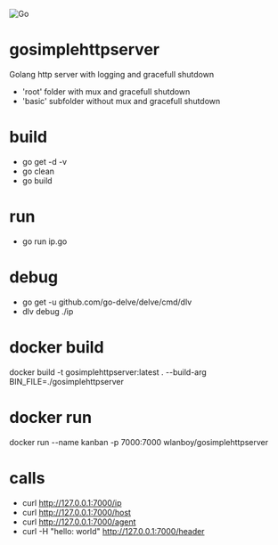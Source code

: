 ![Go](https://github.com/wlanboy/gosimplehttpserver/workflows/Go/badge.svg?branch=master)

# gosimplehttpserver
Golang http server with logging and gracefull shutdown
- 'root' folder with mux and gracefull shutdown
- 'basic' subfolder without mux and gracefull shutdown

# build
* go get -d -v
* go clean
* go build

# run
* go run ip.go

# debug
* go get -u github.com/go-delve/delve/cmd/dlv
* dlv debug ./ip

# docker build
docker build -t gosimplehttpserver:latest . --build-arg BIN_FILE=./gosimplehttpserver

# docker run
docker run --name kanban -p 7000:7000 wlanboy/gosimplehttpserver

# calls
* curl http://127.0.0.1:7000/ip
* curl http://127.0.0.1:7000/host
* curl http://127.0.0.1:7000/agent
* curl -H "hello: world" http://127.0.0.1:7000/header
